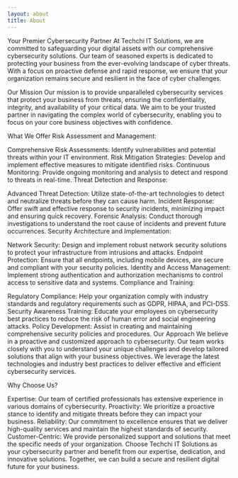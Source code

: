 ```yaml
---
layout: about
title: About
---
```

Your Premier Cybersecurity Partner
At Techchi IT Solutions, we are committed to safeguarding your digital assets with our comprehensive cybersecurity solutions. Our team of seasoned experts is dedicated to protecting your business from the ever-evolving landscape of cyber threats. With a focus on proactive defense and rapid response, we ensure that your organization remains secure and resilient in the face of cyber challenges.

Our Mission
Our mission is to provide unparalleled cybersecurity services that protect your business from threats, ensuring the confidentiality, integrity, and availability of your critical data. We aim to be your trusted partner in navigating the complex world of cybersecurity, enabling you to focus on your core business objectives with confidence.

What We Offer
Risk Assessment and Management:

Comprehensive Risk Assessments: Identify vulnerabilities and potential threats within your IT environment.
Risk Mitigation Strategies: Develop and implement effective measures to mitigate identified risks.
Continuous Monitoring: Provide ongoing monitoring and analysis to detect and respond to threats in real-time.
Threat Detection and Response:

Advanced Threat Detection: Utilize state-of-the-art technologies to detect and neutralize threats before they can cause harm.
Incident Response: Offer swift and effective response to security incidents, minimizing impact and ensuring quick recovery.
Forensic Analysis: Conduct thorough investigations to understand the root cause of incidents and prevent future occurrences.
Security Architecture and Implementation:

Network Security: Design and implement robust network security solutions to protect your infrastructure from intrusions and attacks.
Endpoint Protection: Ensure that all endpoints, including mobile devices, are secure and compliant with your security policies.
Identity and Access Management: Implement strong authentication and authorization mechanisms to control access to sensitive data and systems.
Compliance and Training:

Regulatory Compliance: Help your organization comply with industry standards and regulatory requirements such as GDPR, HIPAA, and PCI-DSS.
Security Awareness Training: Educate your employees on cybersecurity best practices to reduce the risk of human error and social engineering attacks.
Policy Development: Assist in creating and maintaining comprehensive security policies and procedures.
Our Approach
We believe in a proactive and customized approach to cybersecurity. Our team works closely with you to understand your unique challenges and develop tailored solutions that align with your business objectives. We leverage the latest technologies and industry best practices to deliver effective and efficient cybersecurity services.

Why Choose Us?

Expertise: Our team of certified professionals has extensive experience in various domains of cybersecurity.
Proactivity: We prioritize a proactive stance to identify and mitigate threats before they can impact your business.
Reliability: Our commitment to excellence ensures that we deliver high-quality services and maintain the highest standards of security.
Customer-Centric: We provide personalized support and solutions that meet the specific needs of your organization.
Choose Techchi IT Solutions as your cybersecurity partner and benefit from our expertise, dedication, and innovative solutions. Together, we can build a secure and resilient digital future for your business.




